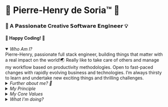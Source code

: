 # 👑 Pierre-Henry de Soria™ 🤖


### 🎡 A 𝗣𝗮𝘀𝘀𝗶𝗼𝗻𝗮𝘁𝗲 Creative 𝗦𝗼𝗳𝘁𝘄𝗮𝗿𝗲 𝗘𝗻𝗴𝗶𝗻𝗲𝗲𝗿 💡


#### 🏁 Happy Coding! 🤗

<details open><summary><em>Who Am I?</em></summary>
  Pierre-Henry, passionate full stack engineer, building things that matter with a real impact on the world!🌏 Really like to take care of others and manage my workflow based on productivity methodologies. Open to fast-paced changes with rapidly evolving business and technologies. I’m always thirsty to learn and undertake new exciting things and thrilling challenges.
</details>

<details><summary><em>Further about me? 🤔</em></summary>
  <p>👉 <strong><a href="https://pierrehenry.be">PierreHenry.BE</a></strong> 🏁</p>
  <p>
    <img src="https://avatars0.githubusercontent.com/u/1325411?s=200" alt="Pierre-Henry Soria" />
  </p>
</details>

<details><summary><em>My Principle</em></summary>
  <em>🧠 Never Stop Learning! 🏁</em>
</details>

<details><summary><em>My Core Values</em></summary>

  ✅ Enthusiastic and highly passionate full-stack developer.

  ✅ Experience building complex and scalable PHP applications, online communities, SaaS and modern CMS from scratch.

  ✅ Strong knowledge in design patterns (GRASP, Factory, Strategy, Observer, DI, MVC, ADR, ...).

  ✅ Clean Code, DRY and SOLID principles are a second nature to me.

  ✅ Push a lot of focus, perseverance, and knowledge to accomplish as best I can a new project from scratch.

  ✅ Passion for writing secure, testable and scalable applications, following the best coding practices.

  ✅ Love sharing knowledge ➕ helping others.

  ✅ Learning is my core value. Developing new skills on a daily basis is essential to me.

  ✅ Comfortable working with Agile methodologies such as Scrum and Kanban.

</details>

<details><summary><em>What I'm doing?</em></summary>

  ✔️ Coding <a href="https://pierrehenry.be/realtime-github-activity.html" target="_blank" rel="noopener">exciting projects</a> 🥳

  ✔️ Writing interesting posts at <a href="https://pierrewriter.com">PierreWriter</a> 📝

  ✔️ Drinking coffes/teas ☕️ and eating vegan healthy food 🥕

  ✔️ Listening to Audible and Podcasts 🎧 when walking 🐾

  ✔️ Keeping myself up-to-date with the latest programming methodologies and concepts (thanks to amazing video courses I regularly purchase 🤗).

</details>
